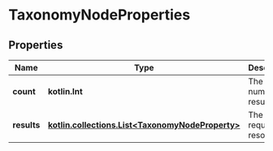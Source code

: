 
# TaxonomyNodeProperties

## Properties
| Name | Type | Description | Notes |
| ------------ | ------------- | ------------- | ------------- |
| **count** | **kotlin.Int** | The number of results. |  [optional] |
| **results** | [**kotlin.collections.List&lt;TaxonomyNodeProperty&gt;**](TaxonomyNodeProperty.md) | The list of requested resources. |  [optional] |



